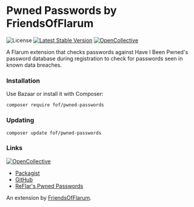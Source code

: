 # Pwned Passwords by FriendsOfFlarum

![License](https://img.shields.io/badge/license-MIT-blue.svg) [![Latest Stable Version](https://img.shields.io/packagist/v/fof/github-sponsors.svg)](https://packagist.org/packages/fof/github-sponsors) [![OpenCollective](https://img.shields.io/badge/opencollective-fof-blue.svg)](https://opencollective.com/fof/donate)

A Flarum extension that checks passwords against Have I Been Pwned's password database during registration to check for passwords seen in known data breaches.

### Installation

Use Bazaar or install it with Composer:

```
composer require fof/pwned-passwords
```

### Updating

```
composer update fof/pwned-passwords
```

### Links

[![OpenCollective](https://img.shields.io/badge/donate-friendsofflarum-44AEE5?style=for-the-badge&logo=open-collective)](https://opencollective.com/fof/donate)

- [Packagist](https://packagist.org/packages/fof/pwned-passwords)
- [GitHub](https://github.com/packages/FriendsOfFlarum/pwned-passwords)
- [ReFlar's Pwned Passwords](https://packagist.org/packages/reflar/pwned-passwords)

An extension by [FriendsOfFlarum](https://github.com/FriendsOfFlarum).

